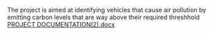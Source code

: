 The project is aimed at identifying vehicles that cause air pollution by emitting carbon levels that are way above their required threshhold
[PROJECT DOCUMENTATION(2).docx](https://github.com/Kelvinmichukim/esp32/files/13885288/PROJECT.DOCUMENTATION.2.docx)
